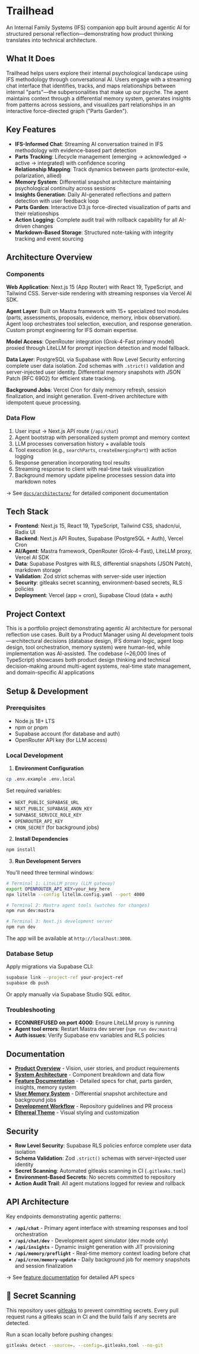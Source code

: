 # Trailhead

An Internal Family Systems (IFS) companion app built around agentic AI for structured personal reflection—demonstrating how product thinking translates into technical architecture.

## What It Does

Trailhead helps users explore their internal psychological landscape using IFS methodology through conversational AI. Users engage with a streaming chat interface that identifies, tracks, and maps relationships between internal "parts"—the subpersonalities that make up our psyche. The agent maintains context through a differential memory system, generates insights from patterns across sessions, and visualizes part relationships in an interactive force-directed graph ("Parts Garden").

## Key Features

- **IFS-Informed Chat**: Streaming AI conversation trained in IFS methodology with evidence-based part detection
- **Parts Tracking**: Lifecycle management (emerging → acknowledged → active → integrated) with confidence scoring
- **Relationship Mapping**: Track dynamics between parts (protector-exile, polarization, allied)
- **Memory System**: Differential snapshot architecture maintaining psychological continuity across sessions
- **Insights Generation**: Daily AI-generated reflections and pattern detection with user feedback loop
- **Parts Garden**: Interactive D3.js force-directed visualization of parts and their relationships
- **Action Logging**: Complete audit trail with rollback capability for all AI-driven changes
- **Markdown-Based Storage**: Structured note-taking with integrity tracking and event sourcing

## Architecture Overview

### Components

**Web Application**: Next.js 15 (App Router) with React 19, TypeScript, and Tailwind CSS. Server-side rendering with streaming responses via Vercel AI SDK.

**Agent Layer**: Built on Mastra framework with 15+ specialized tool modules (parts, assessments, proposals, evidence, memory, inbox observation). Agent loop orchestrates tool selection, execution, and response generation. Custom prompt engineering for IFS domain expertise.

**Model Access**: OpenRouter integration (Grok-4-Fast primary model) proxied through LiteLLM for prompt injection detection and model fallback.

**Data Layer**: PostgreSQL via Supabase with Row Level Security enforcing complete user data isolation. Zod schemas with `.strict()` validation and server-injected user identity. Differential memory snapshots with JSON Patch (RFC 6902) for efficient state tracking.

**Background Jobs**: Vercel Cron for daily memory refresh, session finalization, and insight generation. Event-driven architecture with idempotent queue processing.

### Data Flow

1. User input → Next.js API route (`/api/chat`)
2. Agent bootstrap with personalized system prompt and memory context
3. LLM processes conversation history + available tools
4. Tool execution (e.g., `searchParts`, `createEmergingPart`) with action logging
5. Response generation incorporating tool results
6. Streaming response to client with real-time task visualization
7. Background memory update pipeline processes session data into markdown notes

→ See [`docs/architecture/`](docs/architecture/) for detailed component documentation

## Tech Stack

- **Frontend**: Next.js 15, React 19, TypeScript, Tailwind CSS, shadcn/ui, Radix UI
- **Backend**: Next.js API Routes, Supabase (PostgreSQL + Auth), Vercel Cron
- **AI/Agent**: Mastra framework, OpenRouter (Grok-4-Fast), LiteLLM proxy, Vercel AI SDK
- **Data**: Supabase Postgres with RLS, differential snapshots (JSON Patch), markdown storage
- **Validation**: Zod strict schemas with server-side user injection
- **Security**: gitleaks secret scanning, environment-based secrets, RLS policies
- **Deployment**: Vercel (app + cron), Supabase Cloud (data + auth)

## Project Context

This is a portfolio project demonstrating agentic AI architecture for personal reflection use cases. Built by a Product Manager using AI development tools—architectural decisions (database design, IFS domain logic, agent loop design, tool orchestration, memory system) were human-led, while implementation was AI-assisted. The codebase (~26,000 lines of TypeScript) showcases both product design thinking and technical decision-making around multi-agent systems, real-time state management, and domain-specific AI applications

## Setup & Development

### Prerequisites

- Node.js 18+ LTS
- npm or pnpm
- Supabase account (for database and auth)
- OpenRouter API key (for LLM access)

### Local Development

1. **Environment Configuration**

```bash
cp .env.example .env.local
```

Set required variables:
- `NEXT_PUBLIC_SUPABASE_URL`
- `NEXT_PUBLIC_SUPABASE_ANON_KEY`
- `SUPABASE_SERVICE_ROLE_KEY`
- `OPENROUTER_API_KEY`
- `CRON_SECRET` (for background jobs)

2. **Install Dependencies**

```bash
npm install
```

3. **Run Development Servers**

You'll need three terminal windows:

```bash
# Terminal 1: LiteLLM proxy (LLM gateway)
export OPENROUTER_API_KEY=your_key_here
npx litellm --config litellm.config.yaml --port 4000

# Terminal 2: Mastra agent tools (watches for changes)
npm run dev:mastra

# Terminal 3: Next.js development server
npm run dev
```

The app will be available at `http://localhost:3000`.

### Database Setup

Apply migrations via Supabase CLI:

```bash
supabase link --project-ref your-project-ref
supabase db push
```

Or apply manually via Supabase Studio SQL editor.

### Troubleshooting

- **ECONNREFUSED on port 4000**: Ensure LiteLLM proxy is running
- **Agent tool errors**: Restart Mastra dev server (`npm run dev:mastra`)
- **Auth issues**: Verify Supabase env variables and RLS policies

## Documentation

- **[Product Overview](docs/overview.md)** - Vision, user stories, and product requirements
- **[System Architecture](docs/current_state/01_system_architecture.md)** - Component breakdown and data flow
- **[Feature Documentation](docs/features/)** - Detailed specs for chat, parts garden, insights, memory system
- **[User Memory System](docs/user-memory.md)** - Differential snapshot architecture and background jobs
- **[Development Workflow](docs/ops/warp-workflow.md)** - Repository guidelines and PR process
- **[Ethereal Theme](docs/theme/ethereal.md)** - Visual styling and customization

## Security

- **Row Level Security**: Supabase RLS policies enforce complete user data isolation
- **Schema Validation**: Zod `.strict()` schemas with server-injected user identity
- **Secret Scanning**: Automated gitleaks scanning in CI (`.gitleaks.toml`)
- **Environment-Based Secrets**: No secrets committed to repository
- **Action Audit Trail**: All agent mutations logged for review and rollback

## API Architecture

Key endpoints demonstrating agentic patterns:

- **`/api/chat`** - Primary agent interface with streaming responses and tool orchestration
- **`/api/chat/dev`** - Development agent simulator (dev mode only)
- **`/api/insights`** - Dynamic insight generation with JIT provisioning
- **`/api/memory/preflight`** - Real-time memory context loading before chat
- **`/api/cron/memory-update`** - Daily background job for memory snapshots and session finalization

→ See [feature documentation](docs/features/) for detailed API specs

## 🔐 Secret Scanning

This repository uses [gitleaks](https://github.com/gitleaks/gitleaks) to prevent committing secrets.
Every pull request runs a gitleaks scan in CI and the build fails if any secrets are detected.

Run a scan locally before pushing changes:

```bash
gitleaks detect --source=. --config=.gitleaks.toml --no-git
```

